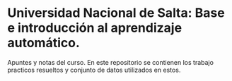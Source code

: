 # Universidad Nacional de Salta: Base e introducción al aprendizaje automático.
Apuntes y notas del curso. En este repositorio se contienen los trabajo practicos resueltos y conjunto de datos utilizados en estos.
